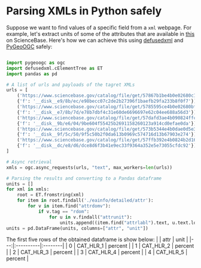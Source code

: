 # Parsing XMLs in Python safely

Suppose we want to find values of a specific field from a `xml` webpage. For example,
let's extract units of some of the attributes that are available in
[this](https://www.sciencebase.gov/catalog/item/5669a79ee4b08895842a1d47)
on ScienceBase. Here's how we can achieve this using [defusedxml](https://github.com/tiran/defusedxml)
and [PyGeoOGC](https://github.com/cheginit/pygeoogc) safely:

```python

import pygeoogc as ogc
import defusedxml.cElementTree as ET
import pandas as pd

# A list of urls and payloads of the tagret XMLs
urls = [
    ('https://www.sciencebase.gov/catalog/file/get/57867b1be4b0e02680c14ff6',
    {'f': '__disk__e9/8b/ec/e98becc07c2de2b27396f1baefb29fa233b8f0f7'}),
    ('https://www.sciencebase.gov/catalog/file/get/5785595ce4b0e02680bf2fd8',
    {'f': '__disk__e7/8b/7d/e78b7dbf4c31e60de6696697e62c04ee688a56d3'}),
    ('https://www.sciencebase.gov/catalog/file/get/57dafd3ae4b090824ffc32f1',
    {'f': '__disk__9b/e6/04/9be604f55425b2691158260123a914cd0efae0da'}),
    ('https://www.sciencebase.gov/catalog/file/get/573b5344e4b0dae0d5e3ad9c',
    {'f': '__disk__9f/5c/50/9f5c50b2f0da613b0969c574716d13b67903e274'}),
    ('https://www.sciencebase.gov/catalog/file/get/57ffb392e4b0824b2d16f4c6',
    {'f': '__disk__dc/e8/d6/dce8d6f3b41e9ec33f9364a352e5e73055cfdc92'})
]

# Async retrieval
xmls = ogc.async_requests(urls, "text", max_workers=len(urls))

# Parsing the results and converting to a Pandas dataframe
units = []
for xml in xmls:
    root = ET.fromstring(xml)
    for item in root.findall('./eainfo/detailed/attr'):
        for v in item.find("attrdomv"):
            if v.tag == "rdom":
                for u in v.findall("attrunit"):
                    units.append((item.find("attrlabl").text, u.text.lower()))
units = pd.DataFrame(units, columns=["attr", "unit"])
```

The first five rows of the obtained dataframe is show below:
|    | attr      | unit    |
|---:|:----------|:--------|
|  0 | CAT_HLR_1 | percent |
|  1 | CAT_HLR_2 | percent |
|  2 | CAT_HLR_3 | percent |
|  3 | CAT_HLR_4 | percent |
|  4 | CAT_HLR_5 | percent |
